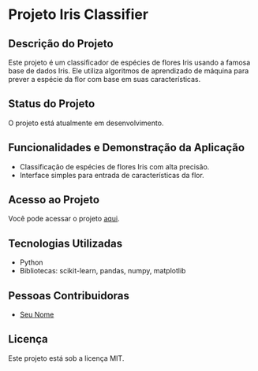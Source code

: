 # Projeto Iris Classifier


## Descrição do Projeto
Este projeto é um classificador de espécies de flores Iris usando a famosa base de dados Iris. Ele utiliza algoritmos de aprendizado de máquina para prever a espécie da flor com base em suas características.

## Status do Projeto
O projeto está atualmente em desenvolvimento.

## Funcionalidades e Demonstração da Aplicação
- Classificação de espécies de flores Iris com alta precisão.
- Interface simples para entrada de características da flor.

## Acesso ao Projeto
Você pode acessar o projeto [aqui](https://github.com/Heberson-Vinhote/dataset_iris_scikit-learn/blob/main/dataset_iris.ipynb).

## Tecnologias Utilizadas
- Python
- Bibliotecas: scikit-learn, pandas, numpy, matplotlib

## Pessoas Contribuidoras
- [Seu Nome](https://github.com/Heberson-Vinhote)

## Licença
Este projeto está sob a licença MIT.
